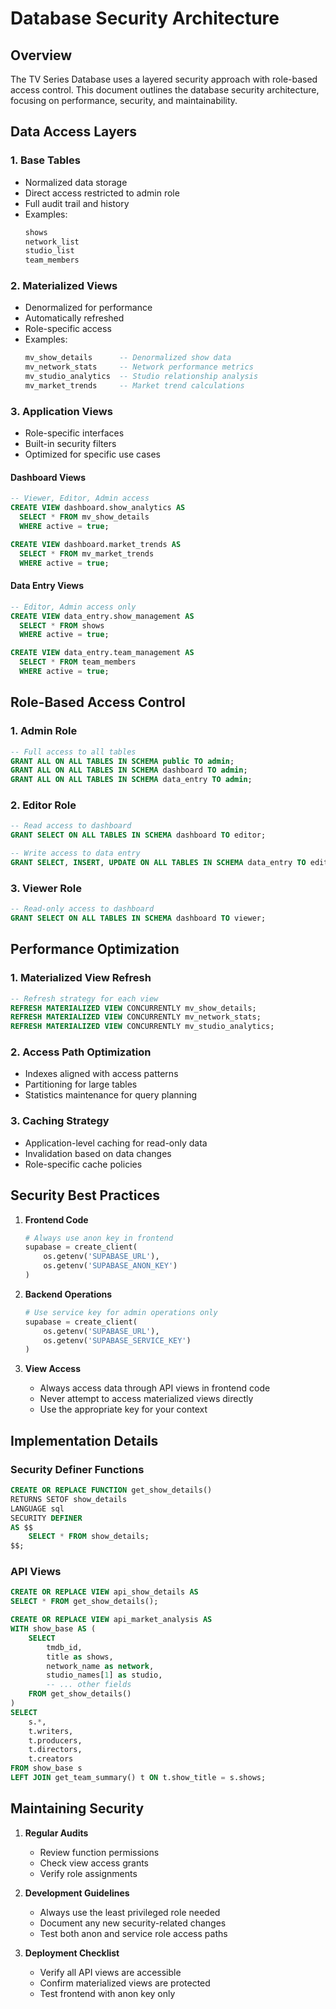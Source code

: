 # Database Security Architecture

## Overview

The TV Series Database uses a layered security approach with role-based access control. This document outlines the database security architecture, focusing on performance, security, and maintainability.

## Data Access Layers

### 1. Base Tables
- Normalized data storage
- Direct access restricted to admin role
- Full audit trail and history
- Examples:
  ```sql
  shows
  network_list
  studio_list
  team_members
  ```

### 2. Materialized Views
- Denormalized for performance
- Automatically refreshed
- Role-specific access
- Examples:
  ```sql
  mv_show_details      -- Denormalized show data
  mv_network_stats     -- Network performance metrics
  mv_studio_analytics  -- Studio relationship analysis
  mv_market_trends     -- Market trend calculations
  ```

### 3. Application Views
- Role-specific interfaces
- Built-in security filters
- Optimized for specific use cases

#### Dashboard Views
```sql
-- Viewer, Editor, Admin access
CREATE VIEW dashboard.show_analytics AS
  SELECT * FROM mv_show_details
  WHERE active = true;

CREATE VIEW dashboard.market_trends AS
  SELECT * FROM mv_market_trends
  WHERE active = true;
```

#### Data Entry Views
```sql
-- Editor, Admin access only
CREATE VIEW data_entry.show_management AS
  SELECT * FROM shows
  WHERE active = true;

CREATE VIEW data_entry.team_management AS
  SELECT * FROM team_members
  WHERE active = true;
```

## Role-Based Access Control

### 1. Admin Role
```sql
-- Full access to all tables
GRANT ALL ON ALL TABLES IN SCHEMA public TO admin;
GRANT ALL ON ALL TABLES IN SCHEMA dashboard TO admin;
GRANT ALL ON ALL TABLES IN SCHEMA data_entry TO admin;
```

### 2. Editor Role
```sql
-- Read access to dashboard
GRANT SELECT ON ALL TABLES IN SCHEMA dashboard TO editor;

-- Write access to data entry
GRANT SELECT, INSERT, UPDATE ON ALL TABLES IN SCHEMA data_entry TO editor;
```

### 3. Viewer Role
```sql
-- Read-only access to dashboard
GRANT SELECT ON ALL TABLES IN SCHEMA dashboard TO viewer;
```

## Performance Optimization

### 1. Materialized View Refresh
```sql
-- Refresh strategy for each view
REFRESH MATERIALIZED VIEW CONCURRENTLY mv_show_details;
REFRESH MATERIALIZED VIEW CONCURRENTLY mv_network_stats;
REFRESH MATERIALIZED VIEW CONCURRENTLY mv_studio_analytics;
```

### 2. Access Path Optimization
- Indexes aligned with access patterns
- Partitioning for large tables
- Statistics maintenance for query planning

### 3. Caching Strategy
- Application-level caching for read-only data
- Invalidation based on data changes
- Role-specific cache policies

## Security Best Practices

1. **Frontend Code**
   ```python
   # Always use anon key in frontend
   supabase = create_client(
       os.getenv('SUPABASE_URL'),
       os.getenv('SUPABASE_ANON_KEY')
   )
   ```

2. **Backend Operations**
   ```python
   # Use service key for admin operations only
   supabase = create_client(
       os.getenv('SUPABASE_URL'),
       os.getenv('SUPABASE_SERVICE_KEY')
   )
   ```

3. **View Access**
   - Always access data through API views in frontend code
   - Never attempt to access materialized views directly
   - Use the appropriate key for your context

## Implementation Details

### Security Definer Functions
```sql
CREATE OR REPLACE FUNCTION get_show_details()
RETURNS SETOF show_details
LANGUAGE sql
SECURITY DEFINER
AS $$
    SELECT * FROM show_details;
$$;
```

### API Views
```sql
CREATE OR REPLACE VIEW api_show_details AS 
SELECT * FROM get_show_details();

CREATE OR REPLACE VIEW api_market_analysis AS
WITH show_base AS (
    SELECT 
        tmdb_id,
        title as shows,
        network_name as network,
        studio_names[1] as studio,
        -- ... other fields
    FROM get_show_details()
)
SELECT 
    s.*,
    t.writers,
    t.producers,
    t.directors,
    t.creators
FROM show_base s
LEFT JOIN get_team_summary() t ON t.show_title = s.shows;
```

## Maintaining Security

1. **Regular Audits**
   - Review function permissions
   - Check view access grants
   - Verify role assignments

2. **Development Guidelines**
   - Always use the least privileged role needed
   - Document any new security-related changes
   - Test both anon and service role access paths

3. **Deployment Checklist**
   - Verify all API views are accessible
   - Confirm materialized views are protected
   - Test frontend with anon key only

